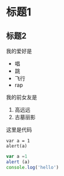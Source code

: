 # 标题1
## 标题2

我的爱好是

* 唱
* 跳
* 飞行
* rap
  
我的前女友是

1. 高远远
2. 古墓丽影

这里是代码

    var a = 1
    alert(a)

```javascript
var a =1
alert (a)
console.log('hello')
```



